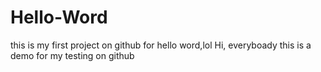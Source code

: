 # Hello-Word
this is my first project on github for hello word,lol
Hi, everyboady
this is a demo for my testing on github
